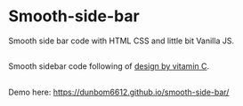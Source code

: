 # Smooth-side-bar
Smooth side bar code with HTML CSS and little bit Vanilla JS.

##
Smooth sidebar code following of [design by vitamin C](https://www.behance.net/gallery/123643413/Sidebar-Navigation).

##
Demo here: https://dunbom6612.github.io/smooth-side-bar/




